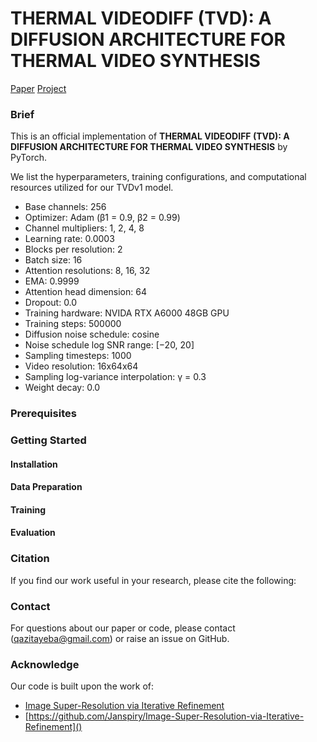 # THERMAL VIDEODIFF (TVD): A DIFFUSION ARCHITECTURE FOR THERMAL VIDEO SYNTHESIS

[Paper]()  [Project]()
### Brief
This is an official implementation of **THERMAL VIDEODIFF (TVD): A DIFFUSION ARCHITECTURE FOR THERMAL VIDEO SYNTHESIS** by PyTorch.

We list the hyperparameters, training configurations, and computational resources utilized for our TVDv1 model.

- Base channels: 256
- Optimizer: Adam (β1 = 0.9, β2 = 0.99)
- Channel multipliers: 1, 2, 4, 8
- Learning rate: 0.0003
- Blocks per resolution: 2
- Batch size: 16
- Attention resolutions: 8, 16, 32
- EMA: 0.9999
- Attention head dimension: 64
- Dropout: 0.0
- Training hardware: NVIDA RTX A6000 48GB GPU
- Training steps: 500000
- Diffusion noise schedule: cosine
- Noise schedule log SNR range: [−20, 20]
- Sampling timesteps: 1000
- Video resolution: 16x64x64
- Sampling log-variance interpolation: γ = 0.3
- Weight decay: 0.0 

### Prerequisites

### Getting Started

#### Installation

#### Data Preparation

#### Training

#### Evaluation

### Citation

If you find our work useful in your research, please cite the following:

### Contact

For questions about our paper or code, please contact ([qazitayeba@gmail.com](https://github.com/ashutosh1807)) or raise an issue on GitHub.

### Acknowledge

Our code is built upon the work of:
- [Image Super-Resolution via Iterative Refinement](https://arxiv.org/pdf/2104.07636.pdf)
- [https://github.com/Janspiry/Image-Super-Resolution-via-Iterative-Refinement]()

